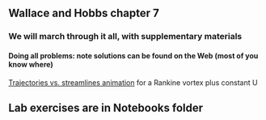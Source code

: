 ## Wallace and Hobbs chapter 7
### We will march through it all, with supplementary materials
#### Doing all problems: note solutions can be found on the Web (most of you know where)

[Trajectories vs. streamlines animation](https://atmos.uw.edu/~durrand/animations/vort505/vortanim1.html) for a Rankine vortex plus constant U

## Lab exercises are in Notebooks folder 
